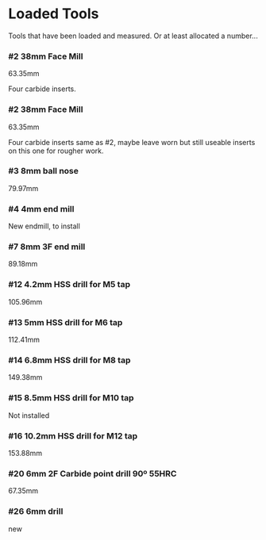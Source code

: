 # Loaded Tools

Tools that have been loaded and measured. Or at least allocated a number...

### #2 38mm Face Mill

63.35mm

Four carbide inserts.

### #2 38mm Face Mill

63.35mm

Four carbide inserts same as #2, maybe leave worn but still useable inserts on this one for rougher work.

### #3 8mm ball nose

79.97mm

### #4 4mm end mill

New endmill, to install

### #7 8mm 3F end mill

89.18mm

### #12 4.2mm HSS drill for M5 tap

105.96mm

### #13 5mm HSS drill for M6 tap

112.41mm

### #14 6.8mm HSS drill for M8 tap

149.38mm

### #15 8.5mm HSS drill for M10 tap

Not installed

### #16 10.2mm HSS drill for M12 tap

153.88mm

### #20 6mm 2F Carbide point drill 90º 55HRC 

67.35mm

### #26 6mm drill

new
